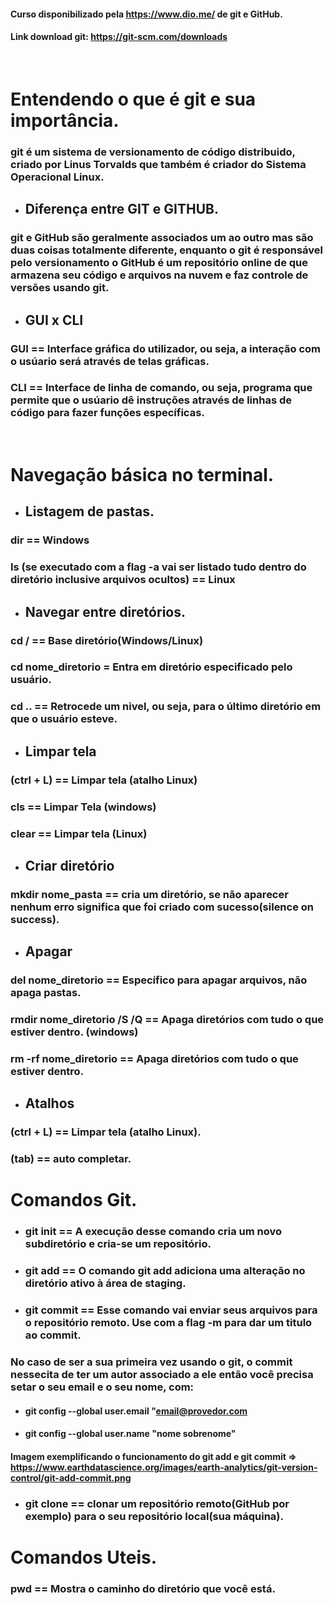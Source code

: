 #### Curso disponibilizado pela https://www.dio.me/ de git e GitHub.
#### Link download git: https://git-scm.com/downloads

<br>

# Entendendo o que é git e sua importância.

### git é um sistema de versionamento de código distribuido, criado por Linus Torvalds que também é criador do Sistema Operacional Linux. 

- ## Diferença entre GIT e GITHUB.

### git e GitHub são geralmente associados um ao outro mas são duas coisas totalmente diferente, enquanto o git é responsável pelo versionamento o GitHub é um repositório online de que armazena seu código e arquivos na nuvem e faz controle de versões usando git.

- ## GUI x CLI

### GUI == Interface gráfica do utilizador, ou seja, a interação com o usúario será através de telas gráficas.
### CLI == Interface de linha de comando, ou seja, programa que permite que o usúario dê instruções através de linhas de código para fazer funções específicas.

<br>

# Navegação básica no terminal.

- ## Listagem de pastas.

### dir == Windows
### ls (se executado com a flag -a vai ser listado tudo dentro do diretório inclusive arquivos ocultos) == Linux

- ## Navegar entre diretórios.

### cd / == Base diretório(Windows/Linux)
### cd nome_diretorio = Entra em diretório especificado pelo usuário.
### cd .. == Retrocede um nivel, ou seja, para o último diretório em que o usuário esteve.

- ## Limpar tela 

### (ctrl + L) == Limpar tela (atalho Linux)
### cls == Limpar Tela (windows)
### clear == Limpar tela (Linux)

- ## Criar diretório

### mkdir nome_pasta == cria um diretório, se não aparecer nenhum erro significa que foi criado com sucesso(silence on success).

- ## Apagar 

### del nome_diretorio == Específico para apagar arquivos, não apaga pastas.        
### rmdir nome_diretorio /S /Q == Apaga diretórios com tudo o que estiver dentro. (windows)   
### rm -rf nome_diretorio == Apaga diretórios com tudo o que estiver dentro.   

- ## Atalhos

### (ctrl + L) == Limpar tela (atalho Linux).
### (tab) == auto completar.

# Comandos Git.



- ### git init == A execução desse comando cria um novo subdiretório e cria-se um repositório.
- ### git add == O comando git add adiciona uma alteração no diretório ativo à área de staging. 
- ### git commit == Esse comando vai enviar seus arquivos para o repositório remoto. Use com a flag -m para dar um titulo ao commit.

### No caso de ser a sua primeira vez usando o git, o commit nessecita de ter um autor associado a ele então você precisa setar o seu email e o seu nome, com: 

- #### git config --global user.email "email@provedor.com
- #### git config --global user.name "nome sobrenome" 

#### Imagem exemplificando o funcionamento do git add e git commit => https://www.earthdatascience.org/images/earth-analytics/git-version-control/git-add-commit.png


- ### git clone == clonar um repositório remoto(GitHub por exemplo) para o seu repositório local(sua máquina).
### 




# Comandos Uteis.

### pwd == Mostra o caminho do diretório que você está.
### 

